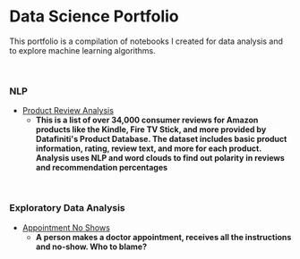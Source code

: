 # Data Science Portfolio

This portfolio is a compilation of notebooks I created for data analysis and to explore machine learning algorithms.

<br/>


### NLP

- [Product Review Analysis](https://github.com/darkMatterChimpanzee/Data-Science-Portfolio/tree/main/EDA/Product%20Review%20Analysis) 
    - **This is a list of over 34,000 consumer reviews for Amazon products like the Kindle, Fire TV Stick, and more provided by Datafiniti's Product Database. The dataset includes basic product information, rating, review text, and more for each product. Analysis uses NLP and word clouds to find out polarity in reviews and recommendation percentages**

<br />

### Exploratory Data Analysis

- [Appointment No Shows](https://github.com/darkMatterChimpanzee/Data-Science-Portfolio/tree/main/EDA/Appointment%20No-Shows)
  - **A person makes a doctor appointment, receives all the instructions and no-show. Who to blame?**

<br />



[//]: # (- Sentiment Analysis)

[//]: # ()
[//]: # ()
[//]: # (- Chatbots)

[//]: # ()
[//]: # ()
[//]: # (- Recommendation System)

[//]: # ()
[//]: # ()
[//]: # (- Risk Analysis)

[//]: # ()
[//]: # ()
[//]: # (- Real Time Analytics)

[//]: # ()
[//]: # ()
[//]: # (- Consumer Analytics)

[//]: # ()
[//]: # ()
[//]: # (- Customer Data Management)

[//]: # ()
[//]: # ()
[//]: # (- Fraud Detection)

[//]: # ()
[//]: # ()
[//]: # (- Algorithmic Trading)

[//]: # ()
[//]: # ()
[//]: # (- Fake News Detection)

[//]: # ()
[//]: # ()
[//]: # (- Customer Churn Prediction)

[//]: # ()
[//]: # ()
[//]: # (- House Price Prediction)

[//]: # ()
[//]: # ()
[//]: # (- Email Spam Detection)

[//]: # ()
[//]: # ()
[//]: # (- Facial Recognition)

[//]: # ()
[//]: # ()
[//]: # (- Object Detection and Tracking)

[//]: # ()
[//]: # ()
[//]: # (- Human Emotion and Gesture Detection )
